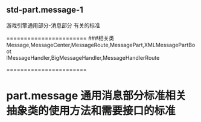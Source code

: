 ## std-part.message-1
游戏引擎通用部分-消息部分 有关的标准  

=======================
###相关类 
Message,MessageCenter,MessageRoute,MessagePart,XMLMessagePartBoot  
IMessageHandler,BigMessageHandler,MessageHandlerRoute  

=======================
# part.message 通用消息部分标准相关抽象类的使用方法和需要接口的标准


